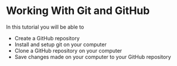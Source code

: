 # Working With Git and GitHub

In this tutorial you will be able to
- Create a GitHub repository
- Install and setup git on your computer
- Clone a GitHub repository on your computer
- Save changes made on your computer to your GitHub repository
